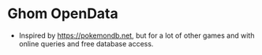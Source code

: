 # Ghom OpenData

- Inspired by https://pokemondb.net, but for a lot of other games and with online queries and free database access.